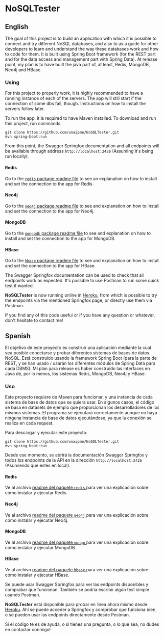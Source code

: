 # NoSQLTester

## English

The goal of this project is to build an application with which it is possible to connect and try different NoSQL databases, and also to as a guide for other developers to learn and understand the way these databases work and how to code for them. It is built using Spring Boot framework (for the REST part and for the data access and management part with Spring Data). At release point, my plan is to have built the java part of, at least, Redis, MongoDB, Neo4j and HBase.

### Using

For this project to properly work, it is highly recommended to have a running instance of each of the servers. The app will still start if the connection of some dbs fail, though. Instructions on how to install the servers follow later.

To run the app, it is required to have Maven installed. To download and run this project, run commands:

```
git clone https://github.com/unaipme/NoSQLTester.git
mvn spring-boot:run
```

From this point, the Swagger Springfox documentation and all endpoints will be available through address ``http://localhost:2426`` (Assuming it's being run locally). 

#### Redis

Go to the [``redis`` package readme file](src/main/java/com/unai/app/redis/README.md) to see an explanation on how to install and set the connection to the app for Redis.

#### Neo4j

Go to the [``neo4j`` package readme file](src/main/java/com/unai/app/neo4j/README.md) to see and explanation on how to install and set the connection to the app for Neo4j.

#### MongoDB

Go to the [``mongodb`` package readme file](src/main/java/com/unai/app/mongo/README.md) to see and explanation on how to install and set the connection to the app for MongoDB.

#### HBase

Go to the [``hbase`` package readme file](src/main/java/com/unai/app/hbase/README.md) to see and explanation on how to install and set the connection to the app for HBase.

The Swagger Springfox documentation can be used to check that all endpoints work as expected. It's possible to use Postman to run some quick test if wanted.

**NoSQLTester** is now running online in [Heroku](https://nosqltester.herokuapp.com/), from which is possible to try the endpoints via the mentioned Springfox page, or directly use them via Postman.

If you find any of this code useful or if you have any question or whatever, don't hesitate to contact me!

## Spanish

El objetivo de este proyecto es construir una aplicación mediante la cual sea posible conectarse y probar diferentes sistemas de bases de datos NoSQL. Está construido usando la framework Spring Boot (para la parte de REST, y se han usado / usarán los diferentes módulos de Spring Data para cada DBMS). Mi plan para release es haber construido las interfaces en Java de, por lo menos, los sistemas Redis, MongoDB, Neo4j y HBase.

### Uso

Este proyecto requiere de Maven para funcionar, y una instancia de cada sistema de base de datos que se quiera usar. En algunos casos, el código se basa en datasets de ejemplo que proporcionan los desarrolladores de los mismos sistemas. El programa se ejecutará correctamente aunque no haya ninguna instancia de base de datos ejecutándose, ya que la conexión se realiza en cada request.

Para descargar y ejecutar este proyecto:
```
git clone https://github.com/unaipme/NoSQLTester.git
mvn spring-boot:run
```

Desde ese momento, se abrirá la documentación Swagger Springfox y todos los endpoints de la API en la dirección ``http://localhost:2426`` (Asumiendo que estés en local).

#### Redis

Ve al archivo [readme del paquete ``redis`` ](src/main/java/com/unai/app/redis/README.md) para ver una explicación sobre cómo instalar y ejecutar Redis.

#### Neo4j

Ve al archivo [readme del paquete ``neo4j`` ](src/main/java/com/unai/app/neo4j/README.md) para ver una explicación sobre cómo instalar y ejecutar Neo4j.

#### MongoDB

Ve al archivo [readme del paquete ``mongo`` ](src/main/java/com/unai/app/mongo/README.md) para ver una explicación sobre cómo instalar y ejecutar MongoDB.

#### HBase

Ve al archivo [readme del paquete ``hbase`` ](src/main/java/com/unai/app/hbase/README.md) para ver una explicación sobre cómo instalar y ejecutar HBase.

Se puede usar Swagger Springfox para ver las endpoints disponibles y comprabar que funcionan. También se podría escribir algún test simple usando Postman.

**NoSQLTester** está disponible para probar en línea ahora mismo desde [Heroku](https://nosqltester.herokuapp.com/). Ahí se puede acceder a Springfox y comprobar que funciona bien, o se pueden usar las endpoints directamente desde Postman.

Si el código te es de ayuda, o si tienes una pregunta, o lo que sea, no dudes en contactar conmigo!
